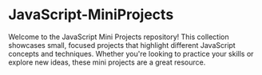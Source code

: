 ﻿# JavaScript-MiniProjects

Welcome to the JavaScript Mini Projects repository! This collection showcases small, focused projects that highlight different JavaScript concepts and techniques. Whether you're looking to practice your skills or explore new ideas, these mini projects are a great resource.


